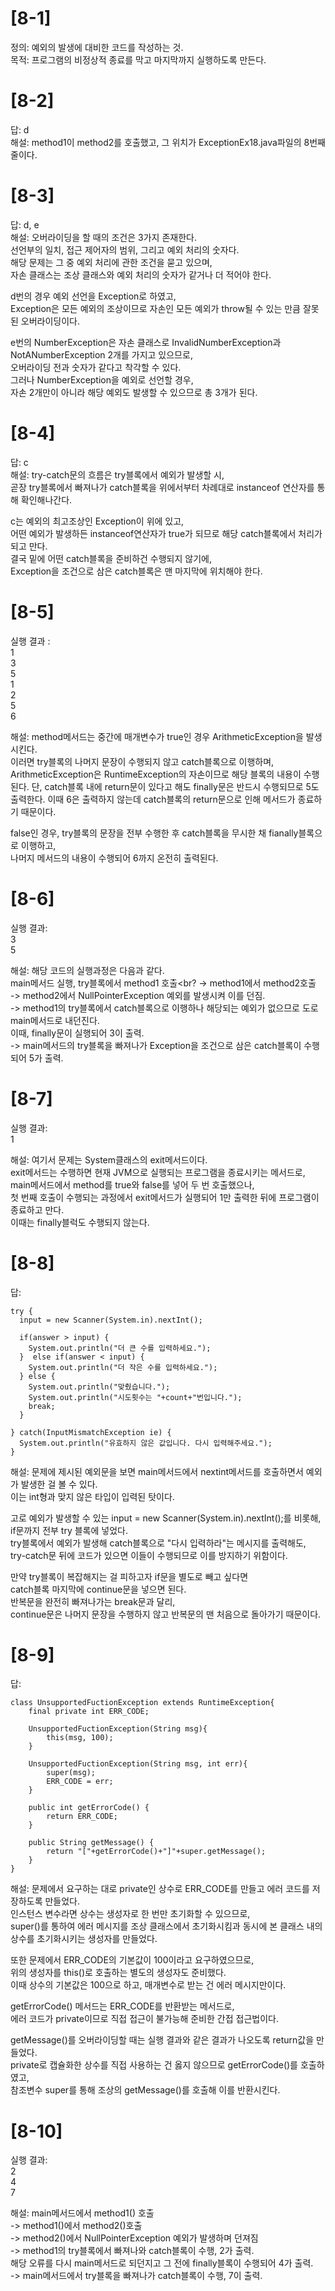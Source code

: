 # [8-1]
정의: 예외의 발생에 대비한 코드를 작성하는 것.<br>
목적: 프로그램의 비정상적 종료를 막고 마지막까지 실행하도록 만든다.

# [8-2]
답: d <br>
해설: method1이 method2를 호출했고, 그 위치가 ExceptionEx18.java파일의 8번째 줄이다.

# [8-3]
답: d, e <br>
해설: 오버라이딩을 할 때의 조건은 3가지 존재한다.<br>
선언부의 일치, 접근 제어자의 범위, 그리고 예외 처리의 숫자다.<br>
해당 문제는 그 중 예외 처리에 관한 조건을 묻고 있으며,<br>
자손 클래스는 조상 클래스와 예외 처리의 숫자가 같거나 더 적어야 한다.

d번의 경우 예외 선언을 Exception로 하였고,<br>
Exception은 모든 예외의 조상이므로 자손인 모든 예외가 throw될 수 있는 만큼 잘못된 오버라이딩이다.

e번의 NumberException은 자손 클래스로 InvalidNumberException과 NotANumberException 2개를 가지고 있으므로,<br>
오버라이딩 전과 숫자가 같다고 착각할 수 있다.<br>
그러나 NumberException을 예외로 선언할 경우,<br>
자손 2개만이 아니라 해당 예외도 발생할 수 있으므로 총 3개가 된다.

# [8-4]
답: c <br>
해설: try-catch문의 흐름은 try블록에서 예외가 발생할 시,<br>
곧장 try블록에서 빠져나가 catch블록을 위에서부터 차례대로 instanceof 연산자를 통해 확인해나간다.

c는 예외의 최고조상인 Exception이 위에 있고,<br>
어떤 예외가 발생하든 instanceof연산자가 true가 되므로 해당 catch블록에서 처리가 되고 만다.<br>
결국 밑에 어떤 catch블록을 준비하건 수행되지 않기에,<br>
Exception을 조건으로 삼은 catch블록은 맨 마지막에 위치해야 한다.

# [8-5]
실행 결과 : <br>
1 <br>
3 <br>
5 <br>
1 <br>
2 <br>
5 <br>
6 <br>

해설: method메서드는 중간에 매개변수가 true인 경우 ArithmeticException을 발생시킨다.<br>
이러면 try블록의 나머지 문장이 수행되지 않고 catch블록으로 이행하며,<br>
ArithmeticException은 RuntimeException의 자손이므로 해당 블록의 내용이 수행된다.
단, catch블록 내에 return문이 있다고 해도 finally문은 반드시 수행되므로 5도 출력한다.
이때 6은 출력하지 않는데 catch블록의 return문으로 인해 메서드가 종료하기 때문이다.

false인 경우, try블록의 문장을 전부 수행한 후 catch블록을 무시한 채 fianally블록으로 이행하고,<br>
나머지 메서드의 내용이 수행되어 6까지 온전히 출력된다.

# [8-6]
실행 결과:<br>
3<br>
5<br>

해설: 해당 코드의 실행과정은 다음과 같다.<br>
main메서드 실행, try블록에서 method1 호출<br?
-> method1에서 method2호출 <br>
-> method2에서 NullPointerException 예외를 발생시켜 이를 던짐.<br>
-> method1의 try블록에서 catch블록으로 이행하나 해당되는 예외가 없으므로 도로 main메서드로 내던진다.<br>
이때, finally문이 실행되어 3이 출력.<br>
-> main메서드의 try블록을 빠져나가 Exception을 조건으로 삼은 catch블록이 수행되어 5가 출력.

# [8-7]
실행 결과:<br>
1

해설: 여기서 문제는 System클래스의 exit메서드이다.<br>
exit메서드는 수행하면 현재 JVM으로 실행되는 프로그램을 종료시키는 메서드로,<br>
main메서드에서 method를 true와 false를 넣어 두 번 호출했으나,<br>
첫 번째 호출이 수행되는 과정에서 exit메서드가 실행되어 1만 출력한 뒤에 프로그램이 종료하고 만다.<br>
이때는 finally블럭도 수행되지 않는다.

# [8-8]
답:

```
try {
  input = new Scanner(System.in).nextInt();

  if(answer > input) {
    System.out.println("더 큰 수를 입력하세요.");
  }  else if(answer < input) {
    System.out.println("더 작은 수를 입력하세요.");
  } else {
    System.out.println("맞췄습니다.");
    System.out.println("시도횟수는 "+count+"번입니다.");
    break;
  }

} catch(InputMismatchException ie) {
  System.out.println("유효하지 않은 값입니다. 다시 입력해주세요.");
}
```

해설: 문제에 제시된 예외문을 보면 main메서드에서 nextint메서드를 호출하면서 예외가 발생한 걸 볼 수 있다.<br>
이는 int형과 맞지 않은 타입이 입력된 탓이다.

고로 예외가 발생할 수 있는 input = new Scanner(System.in).nextInt();를 비롯해,<br>
if문까지 전부 try 블록에 넣었다.<br>
try블록에서 예외가 발생해 catch블록으로 "다시 입력하라"는 메시지를 출력해도,<br>
try-catch문 뒤에 코드가 있으면 이들이 수행되므로 이를 방지하기 위함이다.

만약 try블록이 복잡해지는 걸 피하고자 if문을 별도로 빼고 싶다면<br>
catch블록 마지막에 continue문을 넣으면 된다.<br>
반복문을 완전히 빠져나가는 break문과 달리,<br>
continue문은 나머지 문장을 수행하지 않고 반복문의 맨 처음으로 돌아가기 때문이다.

# [8-9]
답:

```
class UnsupportedFuctionException extends RuntimeException{
	final private int ERR_CODE;

	UnsupportedFuctionException(String msg){
		this(msg, 100);
	}

	UnsupportedFuctionException(String msg, int err){
		super(msg);
		ERR_CODE = err;
	}

	public int getErrorCode() {
		return ERR_CODE;
	}

	public String getMessage() {
		return "["+getErrorCode()+"]"+super.getMessage();
	}
}
```

해설: 문제에서 요구하는 대로 private인 상수로 ERR_CODE를 만들고 에러 코드를 저장하도록 만들었다.<br>
인스턴스 변수라면 상수는 생성자로 한 번만 초기화할 수 있으므로,<br>
super()를 통하여 에러 메시지를 조상 클래스에서 초기화시킴과 동시에 본 클래스 내의 상수를 초기화시키는 생성자를 만들었다.

또한 문제에서 ERR_CODE의 기본값이 100이라고 요구하였으므로,<br>
위의 생성자를 this()로 호출하는 별도의 생성자도 준비했다.<br>
이때 상수의 기본값은 100으로 하고, 매개변수로 받는 건 에러 메시지만이다.

getErrorCode() 메서드는 ERR_CODE를 반환받는 메서드로,<br>
에러 코드가 private이므로 직접 접근이 불가능해 준비한 간접 접근법이다.

getMessage()를 오버라이딩할 때는 실행 결과와 같은 결과가 나오도록 return값을 만들었다.<br>
private로 캡슐화한 상수를 직접 사용하는 건 옳지 않으므로 getErrorCode()를 호출하였고,<br>
참조변수 super를 통해 조상의 getMessage()를 호출해 이를 반환시킨다.

# [8-10]
실행 결과:<br>
2<br>
4<br>
7

해설: main메서드에서 method1() 호출 <br>
-> method1()에서 method2()호출 <br>
-> method2()에서 NullPointerException 예외가 발생하며 던져짐<br>
-> method1의 try블록에서 빠져나와 catch블록이 수행, 2가 출력.<br>
해당 오류를 다시 main메서드로 되던지고 그 전에 finally블록이 수행되어 4가 출력.<br>
-> main메서드에서 try블록을 빠져나가 catch블록이 수행, 7이 출력.
